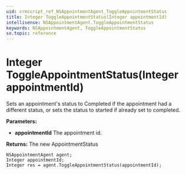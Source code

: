 ```yaml
---
uid: crmscript_ref_NSAppointmentAgent_ToggleAppointmentStatus
title: Integer ToggleAppointmentStatus(Integer appointmentId)
intellisense: NSAppointmentAgent.ToggleAppointmentStatus
keywords: NSAppointmentAgent, ToggleAppointmentStatus
so.topic: reference
---
```


# Integer ToggleAppointmentStatus(Integer appointmentId)

Sets an appointment's status to Completed if the appointment had a different status, or sets the status to started if already set to completed.

**Parameters:**
 - **appointmentId** The appointment id.

**Returns:** The new AppointmentStatus

```crmscript
NSAppointmentAgent agent;
Integer appointmentId;
Integer res = agent.ToggleAppointmentStatus(appointmentId);
```


